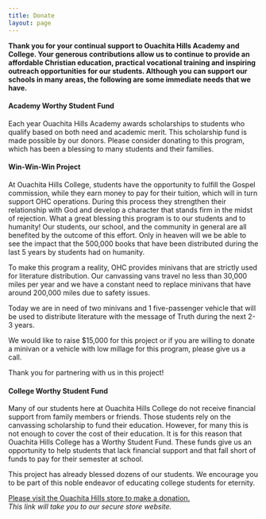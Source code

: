 ```yaml
---
title: Donate
layout: page
---
```

**Thank you for your continual support to Ouachita Hills Academy and College. Your generous
contributions allow us to continue to provide an affordable Christian education,
practical vocational training and inspiring outreach opportunities for our students.
Although you can support our schools in many areas, the following are some immediate needs
that we have.**

#### Academy Worthy Student Fund  
Each year Ouachita Hills Academy awards scholarships to students who qualify based on both need and academic merit. This scholarship fund is made possible by our donors. Please consider donating to this program, which has been a blessing to many students and their families.  

#### Win-Win-Win Project  
At Ouachita Hills College, students have the opportunity to fulfill the Gospel commission, while they earn money to pay for their tuition, which will in turn support OHC operations. During this process they strengthen their relationship with God and develop a character that stands firm in the midst of rejection.  What a great blessing this program is to our students and to humanity!  Our students, our school, and the community in general are all benefited by the outcome of this effort.  Only in heaven will we be able to see the impact that the 500,000 books that have been distributed during the last 5 years by students had on humanity.

To make this program a reality, OHC provides minivans that are strictly used for literature distribution.  Our canvassing vans travel no less than 30,000 miles per year and we have a constant need to replace minivans that have around 200,000 miles due to safety issues.

Today we are in need of two minivans and 1 five-passenger vehicle that will be used to distribute literature with the message of Truth during the next 2-3 years.

We would like to raise $15,000 for this project or if you are willing to donate a minivan or a vehicle with low millage for this program, please give us a call.

Thank you for partnering with us in this project!

#### College Worthy Student Fund  
Many of our students here at Ouachita Hills College do not receive financial support from family members or friends.  Those students rely on the canvassing scholarship to fund their education. However, for many this is not enough to cover the cost of their education.  It is for this reason that Ouachita Hills College has a Worthy Student Fund.  These funds give us an opportunity to help students that lack financial support and that fall short of funds to pay for their semester at school.

This project has already blessed dozens of our students.  We encourage you to be part of this noble endeavor of educating college students for eternity.

[Please visit the Ouachita Hills store to make a donation.](http://store.ouachitahills.org/products/donate)  
*This link will take you to our secure store website.*
